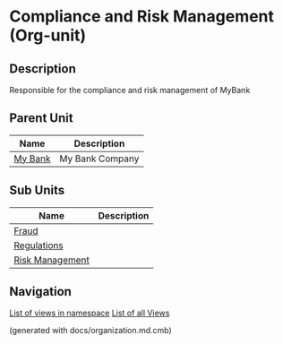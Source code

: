 # Compliance and Risk Management (Org-unit)
## Description
Responsible for the compliance and risk management of MyBank


## Parent Unit
| Name | Description |
|---|---|
| [My Bank](../../mybank/my-bank-organization.md) | My Bank Company |

## Sub Units
| Name | Description |
|---|---|
| [Fraud](../../mybank/compliance/fraud.md) |  |
| [Regulations](../../mybank/compliance/regulations.md) |  |
| [Risk Management](../../mybank/compliance/risk-management.md) |  |


## Navigation
[List of views in namespace](./views-in-namespace.md)
[List of all Views](../../views.md)

(generated with docs/organization.md.cmb)
